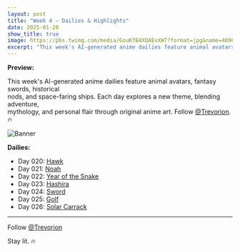 ```yaml
---
layout: post
title: "Week 4 – Dailies & Highlights"
date: 2025-01-20
show_title: true
image: https://pbs.twimg.com/media/GouKfB4XQAEvXW7?format=jpg&name=4096x4096
excerpt: "This week's AI-generated anime dailies feature animal avatars, fantasy swords, historical nods, and space-faring ships. Each day explores a new theme, blending adventure, mythology, and personal flair through original anime art."
---
```

  
**Preview:**  
  
This week's AI-generated anime dailies feature animal avatars, fantasy swords, historical  
nods, and space-faring ships. Each day explores a new theme, blending adventure,  
mythology, and personal flair through original anime art. Follow [@Trevorion](https://x.com/Trevorion). 🔥
  
![Banner](https://pbs.twimg.com/media/GouKfB4XQAEvXW7?format=jpg&name=4096x4096)
  
**Dailies:**
- Day 020: [Hawk](https://x.com/Trevorion/status/1881325990837920000)
- Day 021: [Noah](https://x.com/Trevorion/status/1881763001596080230)
- Day 022: [Year of the Snake](https://x.com/Trevorion/status/1882045104724246616)
- Day 023: [Hashira](https://x.com/Trevorion/status/1882261813691314343)
- Day 024: [Sword](https://x.com/Trevorion/status/1882743864890671168)
- Day 025: [Golf](https://x.com/Trevorion/status/1883015525036699827)
- Day 026: [Solar Carrack](https://x.com/Trevorion/status/1883413518952858105)

---
Follow [@Trevorion](https://x.com/Trevorion)

Stay lit. 🔥
